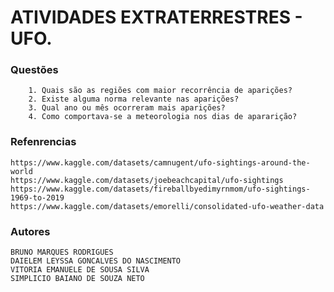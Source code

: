 # ATIVIDADES EXTRATERRESTRES - UFO.

### Questões 

```
    1. Quais são as regiões com maior recorrência de aparições? 
    2. Existe alguma norma relevante nas aparições? 
    3. Qual ano ou mês ocorreram mais aparições?
    4. Como comportava-se a meteorologia nos dias de apararição?
```

### Refenrencias 

```
https://www.kaggle.com/datasets/camnugent/ufo-sightings-around-the-world
https://www.kaggle.com/datasets/joebeachcapital/ufo-sightings
https://www.kaggle.com/datasets/fireballbyedimyrnmom/ufo-sightings-1969-to-2019
https://www.kaggle.com/datasets/emorelli/consolidated-ufo-weather-data
```

### Autores
    
    BRUNO MARQUES RODRIGUES
    DAIELEM LEYSSA GONCALVES DO NASCIMENTO
    VITORIA EMANUELE DE SOUSA SILVA 
    SIMPLICIO BAIANO DE SOUZA NETO